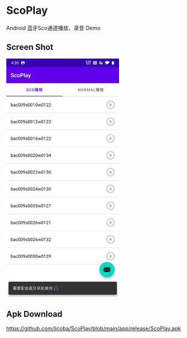 # ScoPlay

Android 蓝牙Sco通道播放、录音 Demo

## Screen Shot

<!-- ![20210329-163828-O2Ysmi](https://raw.githubusercontent.com/licoba/images/master/20210329-163828-O2Ysmi.jpg?token=AETOTFMGN4RDWUAAK4ECO7DAMGJEC) -->

 <img src="./app/screenshot.jpg" width = "300"/>

## Apk Download

https://github.com/licoba/ScoPlay/blob/main/app/release/ScoPlay.apk
